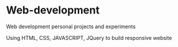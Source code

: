 # Web-development
Web development personal projects and experiments 

Using HTML, CSS, JAVASCRIPT, JQuery to build responsive website
